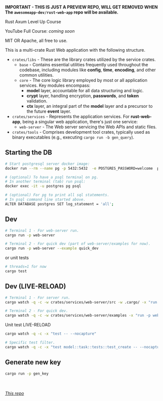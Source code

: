 **IMPORTANT - THIS IS JUST A PREVIEW REPO, WILL GET REMOVED WHEN The `awesomeapp-dev/rust-web-app` repo will be available.**

Rust Axum Level Up Course

YouTube Full Course: _coming soon_

MIT OR Apache, all free to use. 

This is a multi-crate Rust Web application with the following structure. 

- `crates/libs` - These are the library crates utilized by the service crates.
	- `base` - Contains essential utilities frequently used throughout the codebase, including modules like **config**, **time**, **encoding**, and other common utilities.
	- `core` - The core logic library employed by most or all application services. Key modules encompass: 
		- **model** layer, accountable for all data structuring and logic.
		- **crypt** layer, handling encryption, **passwords**, and **token** validation.
		- **ctx** layer, an integral part of the **model** layer and a precursor to the future **event** layer.
- `crates/services` - Represents the application services. For **rust-web-app**, being a singular web application, there's just one service: 
	- `web-server` - The Web server servicing the Web APIs and static files.
- `crates/tools` - Comprises development tool crates, typically used as binary executables (e.g., executing `cargo run -b gen_query`).

## Starting the DB

```sh
# Start postgresql server docker image:
docker run --rm --name pg -p 5432:5432  -e POSTGRES_PASSWORD=welcome  postgres:15

# (optional) To have a psql terminal on pg. 
# In another terminal (tab) run psql:
docker exec -it -u postgres pg psql

# (optional) For pg to print all sql statements.
# In psql command line started above.
ALTER DATABASE postgres SET log_statement = 'all';
```

## Dev

```sh
# Terminal 1 - For web-server run.
cargo run -p web-server

# Terminal 2 - For quick dev (part of web-server/examples for now).
cargo run -p web-server --example quick_dev
```

or unit tests

```sh
# threads=1 for now
cargo test 
```


## Dev (LIVE-RELOAD)

```sh
# Terminal 1 - For server run.
cargo watch -q -c -w crates/services/web-server/src -w .cargo/ -x "run -p web-server"

# Terminal 2 - For quick dev.
cargo watch -q -c -w crates/services/web-server/examples -x "run -p web-server --example quick_dev"
```

Unit test LIVE-RELOAD

```sh
cargo watch -q -c -x "test -- --nocapture"

# Specific test filter.
cargo watch -q -c -x "test model::task::tests::test_create -- --nocapture"
```



## Generate new key

```sh
cargo run -p gen_key
```

<br /><br />
_[This repo](https://github.com/jeremychone-channel/rust-web-app-preview)_